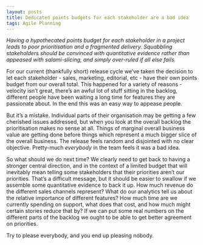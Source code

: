```yaml
---
layout: posts
title: Dedicated points budgets for each stakeholder are a bad idea
tags: Agile Planning
---
```


*Having a hypothecated points budget for each stakeholder in a project leads to poor prioritisation and a fragmented delivery. Squabbling stakeholders should be convinced with quantitative evidence rather than appeased with salami-slicing, and simply over-ruled if all else fails.*

For our current (thankfully short) release cycle we’ve taken the decision to let each stakeholder - sales, marketing, editorial, etc - have their own points budget from our overall total. This happened for a variety of reasons - velocity isn’t great, there’s an awful lot of stuff sitting in the backlog, different people have been waiting a long time for features they are passionate about. In the end this was an easy way to appease people.

But it’s a mistake. Individual parts of their organisation may be getting a few cherished issues addressed, but when you look at the overall backlog the prioritisation makes no sense at all. Things of marginal overall business value are getting done before things which represent a much bigger slice of the overall business. The release feels random and disjointed with no clear objective. Pretty-much *everybody* in the team feels it was a bad idea.

So what should we do next time? We clearly need to get back to having a stronger central direction, and in the context of a limited budget that will inevitably mean telling some stakeholders that their priorities aren’t our priorities. That’s a difficult message, but it should be easier to swallow if we assemble some quantitative evidence to back it up. How much revenue do the different sales channels represent? What do our analytics tell us about the relative importance of different features? How much time are we currently spending on support, what does that cost, and how much might certain stories reduce that by? If we can put some real numbers on the different parts of the backlog we ought to be able to get better agreement on priorities.

Try to please everybody, and you end up pleasing nobody.